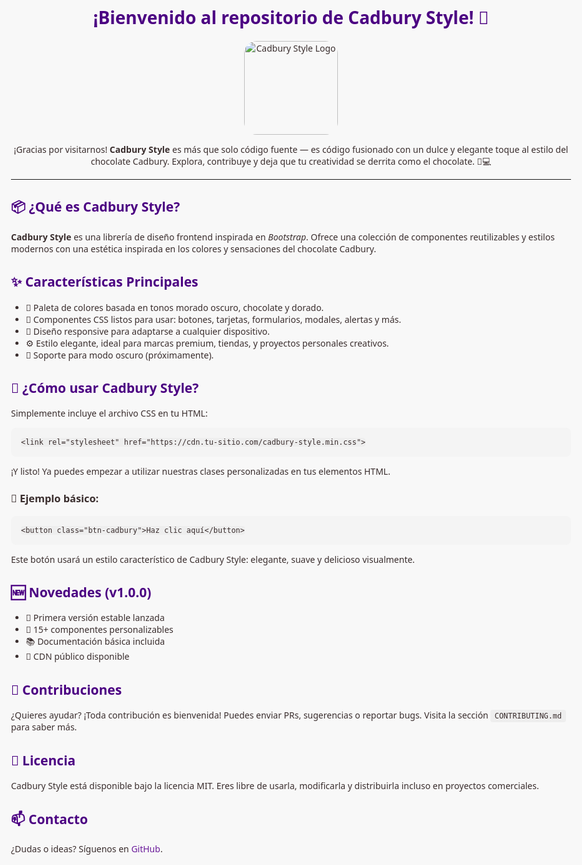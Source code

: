 <!DOCTYPE html>
<html lang="es">
<head>
  <meta charset="UTF-8" />
  <meta name="viewport" content="width=device-width, initial-scale=1.0"/>
  <title>Cadbury Style 🍫</title>
  <link rel="stylesheet" href="cadbury-style.min.css"> <!-- Enlaza tu archivo CSS real aquí -->
  <style>
    body {
      font-family: 'Segoe UI', Tahoma, Geneva, Verdana, sans-serif;
      background-color: #f8f8f8;
      color: #3a2e2e;
      padding: 2rem;
      max-width: 900px;
      margin: auto;
    }
    h1, h2 {
      color: #4B0082;
    }
    code {
      background: #eee;
      padding: 0.2rem 0.4rem;
      border-radius: 4px;
      font-family: monospace;
    }
    pre {
      background: #f4f4f4;
      padding: 1rem;
      border-radius: 8px;
      overflow-x: auto;
    }
    a {
      color: #6a1b9a;
      text-decoration: none;
    }
    a:hover {
      text-decoration: underline;
    }
  </style>
</head>
<body>

  <h1 align="center">¡Bienvenido al repositorio de Cadbury Style! 🍫</h1>

  <p align="center">
    <img src="https://upload.wikimedia.org/wikipedia/commons/b/bb/Cadbury_logo_new.jpg" alt="Cadbury Style Logo" width="150" style="border-radius: 20px;" />
  </p>

  <p align="center">
    ¡Gracias por visitarnos! <strong>Cadbury Style</strong> es más que solo código fuente — es código fusionado con un dulce y elegante toque al estilo del chocolate Cadbury. Explora, contribuye y deja que tu creatividad se derrita como el chocolate. 🍫💻
  </p>

  <hr />

  <h2>📦 ¿Qué es Cadbury Style?</h2>
  <p>
    <strong>Cadbury Style</strong> es una librería de diseño frontend inspirada en <em>Bootstrap</em>. Ofrece una colección de componentes reutilizables y estilos modernos con una estética inspirada en los colores y sensaciones del chocolate Cadbury. 
  </p>

  <h2>✨ Características Principales</h2>
  <ul>
    <li>🎨 Paleta de colores basada en tonos morado oscuro, chocolate y dorado.</li>
    <li>🧩 Componentes CSS listos para usar: botones, tarjetas, formularios, modales, alertas y más.</li>
    <li>📱 Diseño responsive para adaptarse a cualquier dispositivo.</li>
    <li>⚙️ Estilo elegante, ideal para marcas premium, tiendas, y proyectos personales creativos.</li>
    <li>🌙 Soporte para modo oscuro (próximamente).</li>
  </ul>

  <h2>🚀 ¿Cómo usar Cadbury Style?</h2>
  <p>Simplemente incluye el archivo CSS en tu HTML:</p>

  <pre><code>&lt;link rel="stylesheet" href="https://cdn.tu-sitio.com/cadbury-style.min.css"&gt;</code></pre>

  <p>¡Y listo! Ya puedes empezar a utilizar nuestras clases personalizadas en tus elementos HTML.</p>

  <h3>📌 Ejemplo básico:</h3>

  <pre><code>&lt;button class="btn-cadbury"&gt;Haz clic aquí&lt;/button&gt;</code></pre>

  <p>Este botón usará un estilo característico de Cadbury Style: elegante, suave y delicioso visualmente.</p>

  <h2>🆕 Novedades (v1.0.0)</h2>
  <ul>
    <li>🌟 Primera versión estable lanzada</li>
    <li>🧱 15+ componentes personalizables</li>
    <li>📚 Documentación básica incluida</li>
    <li>🔗 CDN público disponible</li>
  </ul>

  <h2>🤝 Contribuciones</h2>
  <p>
    ¿Quieres ayudar? ¡Toda contribución es bienvenida! Puedes enviar PRs, sugerencias o reportar bugs. Visita la sección <code>CONTRIBUTING.md</code> para saber más.
  </p>

  <h2>📜 Licencia</h2>
  <p>
    Cadbury Style está disponible bajo la licencia MIT. Eres libre de usarla, modificarla y distribuirla incluso en proyectos comerciales.
  </p>

  <h2>📫 Contacto</h2>
  <p>¿Dudas o ideas? Síguenos en <a href="https://github.com/tuusuario/cadbury-style" target="_blank">GitHub</a>.</p>

</body>
</html>
